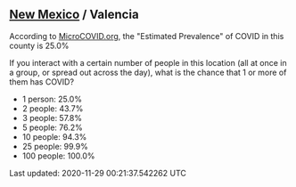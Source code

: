 
## [New Mexico](/united-states/new-mexico) / Valencia

According to [MicroCOVID.org](http://microcovid.org),
the "Estimated Prevalence" of COVID in this county is 25.0%

If you interact with a certain number of people in this location
(all at once in a group, or spread out across the day), what is the chance that
1 or more of them has COVID?

- 1 person: 25.0%
- 2 people: 43.7%
- 3 people: 57.8%
- 5 people: 76.2%
- 10 people: 94.3%
- 25 people: 99.9%
- 100 people: 100.0%

Last updated: 2020-11-29 00:21:37.542262 UTC
